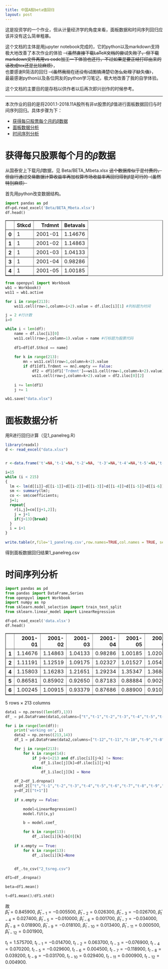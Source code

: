 ```yaml
---
title: 中国A股beta值回归
layout: post
---
```


这是投资学的一个作业，但从计量经济学的角度来看，面板数据和时间序列回归应该并没有这么简单粗暴。

这个文档的主体是用jupyter notebook完成的，它的python以及markdown支持极大地改善了本次作业的体验 ~~（虽然直接下载LaTeX文档的尝试失败了，但下载markdown文件再用vs code加工一下体验也还行，不过如果是要正经打印出来的话改成tex还是比较麻烦）~~，  
也要感谢R简洁的回归 ~~（虽然我现在还没有试图搞清楚它怎么处理了缺失值）~~，  
最最感谢python以及各位网友的python学习笔记，极大地改善了我的自学体验。

这个文档的主要目的是存档以供作者以后再次即兴创作的时候参考。

---

本次作业的目的是将2001.1-2018.11A股所有非st股票的$\beta$值进行面板数据回归与时间序列回归。具体步骤为下：
- [获得每只股票每个月的$\beta$数据](#%E8%8E%B7%E5%BE%97%E6%AF%8F%E5%8F%AA%E8%82%A1%E7%A5%A8%E6%AF%8F%E4%B8%AA%E6%9C%88%E7%9A%84beta%E6%95%B0%E6%8D%AE)
- [面板数据分析](#%E9%9D%A2%E6%9D%BF%E6%95%B0%E6%8D%AE%E5%88%86%E6%9E%90)
- [时间序列分析](#%E6%97%B6%E9%97%B4%E5%BA%8F%E5%88%97%E5%88%86%E6%9E%90)

# 获得每只股票每个月的$\beta$数据

从国泰安上下载月$\beta$数据，见 Beta/BETA_Mbeta.xlsx ~~这个数据库似乎是付费的，但自行通过交易数据计算收益率再加权算市场收益率再回归得到$\beta$是可行的（虽然特别麻烦）~~


首先用python改变数据结构。



```python
import pandas as pd
df=pd.read_excel('Beta/BETA_Mbeta.xlsx')
df.head()
```

<div>
<style scoped>
    .dataframe tbody tr th:only-of-type {
        vertical-align: middle;
    }

    .dataframe tbody tr th {
        vertical-align: top;
    }

    .dataframe thead th {
        text-align: right;
    }
</style>
<table border="1" class="dataframe">
  <thead>
    <tr style="text-align: right;">
      <th></th>
      <th>Stkcd</th>
      <th>Trdmnt</th>
      <th>Betavals</th>
    </tr>
  </thead>
  <tbody>
    <tr>
      <th>0</th>
      <td>1</td>
      <td>2001-01</td>
      <td>1.14676</td>
    </tr>
    <tr>
      <th>1</th>
      <td>1</td>
      <td>2001-02</td>
      <td>1.14863</td>
    </tr>
    <tr>
      <th>2</th>
      <td>1</td>
      <td>2001-03</td>
      <td>1.04133</td>
    </tr>
    <tr>
      <th>3</th>
      <td>1</td>
      <td>2001-04</td>
      <td>0.98286</td>
    </tr>
    <tr>
      <th>4</th>
      <td>1</td>
      <td>2001-05</td>
      <td>1.00185</td>
    </tr>
  </tbody>
</table>
</div>

```python
from openpyxl import Workbook
wb1 = Workbook()
ws11 = wb1.active

for i in range(213):
    ws11.cell(row=1,column=i+2).value = df.iloc[i][1] #列标题为时间
```


```python
j = 2 #行计数
i=0

while i < len(df):
    name = df.iloc[i][0]
    ws11.cell(row=j,column=1).value = name #行标题为股票代码
       
    df1=df[df.Stkcd == name]
    
    for k in range(213):
        mn = ws11.cell(row=1,column=k+2).value
        if df1[df1.Trdmnt == mn].empty == False:
            df2 = df1[df1['Trdmnt']==ws11.cell(row=1,column=k+2).value]
            ws11.cell(row=j,column=k+2).value = df2.iloc[0][2]
    
    i += len(df1)
    j += 1

```


```python
wb1.save("data.xlsx")
```

# 面板数据分析

用R进行回归计算（见1_panelreg.R）

```R
library(readxl)
d <- read_excel("data.xlsx")


r <-data.frame('t'=NA,'t-1'=NA,'t-2'=NA, 't-3'=NA,'t-4'=NA,'t-5'=NA,'t-6'=NA,'t-7'=NA,'t-8'=NA,'t-9'=NA,'t-10'=NA,'t-11'=NA,'t-12'=NA)

i=15
while (i < 215)
{
  lm <- lm(d[[i]]~d[[i-1]]+d[[i-2]]+d[[i-3]]+d[[i-4]]+d[[i-5]]+d[[i-6]]+d[[i-7]]+d[[i-8]]+d[[i-9]]+d[[i-10]]+d[[i-11]]+d[[i-12]]+d[[i-13]]);
  sm <- summary(lm);
  co <- sm$coefficients;
  j=1;
  repeat{
    r[i,j]=co[[j+1,2]];
    j = j+1
    if(j>13){break}
  }
  i = i+1
}
  
write.table(r,file='1_panelreg.csv',row.names=TRUE,col.names = TRUE, sep=',')

```

得到面板数据回归结果1_panelreg.csv

# 时间序列分析



```python
import pandas as pd
from pandas import DataFrame,Series
from openpyxl import Workbook
import numpy as np
from sklearn.model_selection import train_test_split
from sklearn.linear_model import LinearRegression

df=pd.read_excel('data.xlsx')
df.head()
```




<div>
<style scoped>
    .dataframe tbody tr th:only-of-type {
        vertical-align: middle;
    }

    .dataframe tbody tr th {
        vertical-align: top;
    }

    .dataframe thead th {
        text-align: right;
    }
</style>
<table border="1" class="dataframe">
  <thead>
    <tr style="text-align: right;">
      <th></th>
      <th>2001-01</th>
      <th>2001-02</th>
      <th>2001-03</th>
      <th>2001-04</th>
      <th>2001-05</th>
      <th>2001-06</th>
      <th>2001-07</th>
      <th>2001-08</th>
      <th>2001-09</th>
      <th>2001-10</th>
      <th>...</th>
      <th>2018-02</th>
      <th>2018-03</th>
      <th>2018-04</th>
      <th>2018-05</th>
      <th>2018-06</th>
      <th>2018-07</th>
      <th>2018-08</th>
      <th>2018-09</th>
      <th>2018-10</th>
      <th>2018-11</th>
    </tr>
  </thead>
  <tbody>
    <tr>
      <th>1</th>
      <td>1.14676</td>
      <td>1.14863</td>
      <td>1.04133</td>
      <td>0.98286</td>
      <td>1.00185</td>
      <td>1.02046</td>
      <td>0.98481</td>
      <td>0.98876</td>
      <td>1.00287</td>
      <td>0.93510</td>
      <td>...</td>
      <td>0.41649</td>
      <td>0.40984</td>
      <td>0.41144</td>
      <td>0.41513</td>
      <td>0.43186</td>
      <td>0.42195</td>
      <td>0.40904</td>
      <td>0.42812</td>
      <td>0.42232</td>
      <td>0.40325</td>
    </tr>
    <tr>
      <th>2</th>
      <td>1.11191</td>
      <td>1.12519</td>
      <td>1.09175</td>
      <td>1.02327</td>
      <td>1.01527</td>
      <td>1.05420</td>
      <td>0.99799</td>
      <td>0.97028</td>
      <td>0.92380</td>
      <td>0.82569</td>
      <td>...</td>
      <td>0.28474</td>
      <td>0.28922</td>
      <td>0.32059</td>
      <td>0.34532</td>
      <td>0.34037</td>
      <td>0.33903</td>
      <td>0.32908</td>
      <td>0.34867</td>
      <td>0.34473</td>
      <td>0.34316</td>
    </tr>
    <tr>
      <th>4</th>
      <td>1.15803</td>
      <td>1.16283</td>
      <td>1.21651</td>
      <td>1.29234</td>
      <td>1.35347</td>
      <td>1.36843</td>
      <td>1.33484</td>
      <td>1.33277</td>
      <td>1.32181</td>
      <td>1.35232</td>
      <td>...</td>
      <td>1.18902</td>
      <td>1.17596</td>
      <td>1.18114</td>
      <td>1.17006</td>
      <td>1.17081</td>
      <td>1.16983</td>
      <td>1.16184</td>
      <td>1.16033</td>
      <td>1.13446</td>
      <td>1.13769</td>
    </tr>
    <tr>
      <th>5</th>
      <td>0.86581</td>
      <td>0.85902</td>
      <td>0.92650</td>
      <td>0.87183</td>
      <td>0.88884</td>
      <td>0.90265</td>
      <td>0.83639</td>
      <td>0.84571</td>
      <td>0.81680</td>
      <td>0.72195</td>
      <td>...</td>
      <td>3.12787</td>
      <td>3.15687</td>
      <td>3.15293</td>
      <td>3.15320</td>
      <td>3.10823</td>
      <td>3.11501</td>
      <td>3.07410</td>
      <td>3.07994</td>
      <td>3.04942</td>
      <td>3.08351</td>
    </tr>
    <tr>
      <th>6</th>
      <td>1.00245</td>
      <td>1.00915</td>
      <td>0.93379</td>
      <td>0.87686</td>
      <td>0.88900</td>
      <td>0.91012</td>
      <td>0.86089</td>
      <td>0.86265</td>
      <td>0.84522</td>
      <td>0.81661</td>
      <td>...</td>
      <td>NaN</td>
      <td>1.08195</td>
      <td>1.06572</td>
      <td>1.05168</td>
      <td>1.04775</td>
      <td>1.05017</td>
      <td>1.07009</td>
      <td>1.06074</td>
      <td>1.06170</td>
      <td>1.06389</td>
    </tr>
  </tbody>
</table>
<p>5 rows × 213 columns</p>
</div>




```python
data1 = np.zeros((len(df),13))
df_ = pd.DataFrame(data1,columns=["t","t-1","t-2","t-3","t-4","t-5","t-6","t-7","t-8","t-9","t-10","t-11","t-12"])

for i in range(len(df)):
    print('working on', i)
    data2 = np.zeros((213,14))
    df_1 = pd.DataFrame(data2,columns=["t-12","t-11","t-10","t-9","t-8","t-7","t-6","t-5","t-4","t-3","t-2","t-1","t","t+1"])

    for j in range(213):
        for k in range(14):
            if j+k+1<213 and df.iloc[i][j+k] != None:
                df_1.iloc[j][k]=df.iloc[i][j+k]
            else:
                df_1.iloc[j][k] = None

    df_2=df_1.dropna()
    x=df_2[["t","t-1","t-2","t-3","t-4","t-5","t-6","t-7","t-8","t-9","t-10","t-11","t-12"]]
    y=df_2[["t+1"]]
    
    if x.empty == False:

        model=LinearRegression()
        model.fit(x,y)

        b = model.coef_

        for k in range(13):
            df_.iloc[i][k]=b[0][k]
    
    if x.empty == True:
        for k in range(13):
            df_.iloc[i][k]=None


    df_.to_csv("2_tsreg.csv")
```

```python
df1=df_.dropna()
```


```python
beta=df1.mean()
```


```python
t=df1.mean()/df1.std()
```

故  
$\bar\beta_{t}=0.845900$, 
$\bar\beta_{t-1}=-0.005500$, 
$\bar\beta_{t-2}=0.026300$, 
$\bar\beta_{t-3}=-0.026700$, 
$\bar\beta_{t-4}=0.027400$, 
$\bar\beta_{t-5}=-0.010000$, 
$\bar\beta_{t-6}=0.001700$, 
$\bar\beta_{t-7}=-0.034000$, 
$\bar\beta_{t-8}=0.018900$, 
$\bar\beta_{t-9}=-0.018100$, 
$\bar\beta_{t-10}=0.013400$, 
$\bar\beta_{t-11}=0.000500$, 
$\bar\beta_{t-12}=0.001900$, 

$t_{t}=1.575700$, 
$t_{t-1}=-0.014700$, 
$t_{t-2}=0.063700$, 
$t_{t-3}=-0.076900$, 
$t_{t-4}=0.070200$, 
$t_{t-5}=-0.029600$, 
$t_{t-6}=0.004500$, 
$t_{t-7}=-0.118900$, 
$t_{t-8}=0.039200$, 
$t_{t-9}=-0.031700$, 
$t_{t-10}=0.029400$, 
$t_{t-11}=0.000900$, 
$t_{t-12}=0.004900$.

